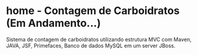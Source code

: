 # home - Contagem de Carboidratos (Em Andamento...)

Sistema de contagem de carboidratos utilizando estrutura MVC com Maven, JAVA, JSF, Primefaces, Banco de dados MySQL em um server JBoss.
